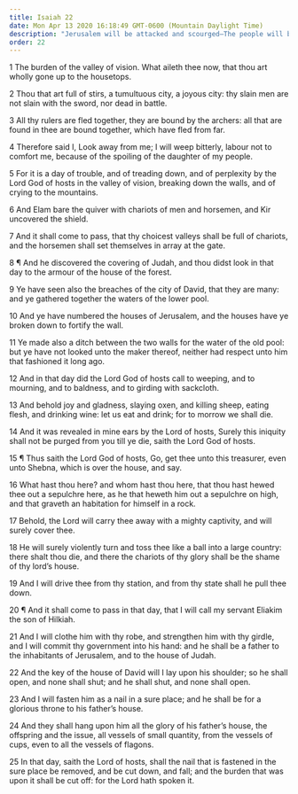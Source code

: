 ```yaml
---
title: Isaiah 22
date: Mon Apr 13 2020 16:18:49 GMT-0600 (Mountain Daylight Time)
description: "Jerusalem will be attacked and scourged—The people will be carried captive—The Messiah will hold the key of the house of David, inherit glory, and be fastened as a nail in a sure place."
order: 22
---
```


1 The burden of the valley of vision. What aileth thee now, that thou art wholly gone up to the housetops.

2 Thou that art full of stirs, a tumultuous city, a joyous city: thy slain men are not slain with the sword, nor dead in battle.

3 All thy rulers are fled together, they are bound by the archers: all that are found in thee are bound together, which have fled from far.

4 Therefore said I, Look away from me; I will weep bitterly, labour not to comfort me, because of the spoiling of the daughter of my people.

5 For it is a day of trouble, and of treading down, and of perplexity by the Lord God of hosts in the valley of vision, breaking down the walls, and of crying to the mountains.

6 And Elam bare the quiver with chariots of men and horsemen, and Kir uncovered the shield.

7 And it shall come to pass, that thy choicest valleys shall be full of chariots, and the horsemen shall set themselves in array at the gate.

8 ¶ And he discovered the covering of Judah, and thou didst look in that day to the armour of the house of the forest.

9 Ye have seen also the breaches of the city of David, that they are many: and ye gathered together the waters of the lower pool.

10 And ye have numbered the houses of Jerusalem, and the houses have ye broken down to fortify the wall.

11 Ye made also a ditch between the two walls for the water of the old pool: but ye have not looked unto the maker thereof, neither had respect unto him that fashioned it long ago.

12 And in that day did the Lord God of hosts call to weeping, and to mourning, and to baldness, and to girding with sackcloth.

13 And behold joy and gladness, slaying oxen, and killing sheep, eating flesh, and drinking wine: let us eat and drink; for to morrow we shall die.

14 And it was revealed in mine ears by the Lord of hosts, Surely this iniquity shall not be purged from you till ye die, saith the Lord God of hosts.

15 ¶ Thus saith the Lord God of hosts, Go, get thee unto this treasurer, even unto Shebna, which is over the house, and say.

16 What hast thou here? and whom hast thou here, that thou hast hewed thee out a sepulchre here, as he that heweth him out a sepulchre on high, and that graveth an habitation for himself in a rock.

17 Behold, the Lord will carry thee away with a mighty captivity, and will surely cover thee.

18 He will surely violently turn and toss thee like a ball into a large country: there shalt thou die, and there the chariots of thy glory shall be the shame of thy lord’s house.

19 And I will drive thee from thy station, and from thy state shall he pull thee down.

20 ¶ And it shall come to pass in that day, that I will call my servant Eliakim the son of Hilkiah.

21 And I will clothe him with thy robe, and strengthen him with thy girdle, and I will commit thy government into his hand: and he shall be a father to the inhabitants of Jerusalem, and to the house of Judah.

22 And the key of the house of David will I lay upon his shoulder; so he shall open, and none shall shut; and he shall shut, and none shall open.

23 And I will fasten him as a nail in a sure place; and he shall be for a glorious throne to his father’s house.

24 And they shall hang upon him all the glory of his father’s house, the offspring and the issue, all vessels of small quantity, from the vessels of cups, even to all the vessels of flagons.

25 In that day, saith the Lord of hosts, shall the nail that is fastened in the sure place be removed, and be cut down, and fall; and the burden that was upon it shall be cut off: for the Lord hath spoken it.
